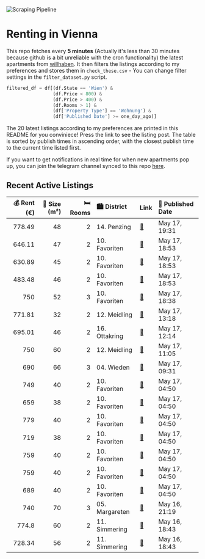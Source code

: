 ![Scraping Pipeline](https://github.com/AthomsG/renting-in-vienna/actions/workflows/run_pipeline.yml/badge.svg)


# Renting in Vienna

This repo fetches every **5 minutes** (Actually it's less than 30 minutes because github is a bit unreliable with the cron functionality) the latest apartments from [willhaben](https://www.willhaben.at/).
It then filters the listings according to my preferences and stores them in `check_these.csv` - You can change filter settings in the `filter_dataset.py` script.

```python
filtered_df = df[(df.State == 'Wien') & 
                 (df.Price < 800) &
                 (df.Price > 400) &
                 (df.Rooms > 1) &
                 (df['Property Type'] == 'Wohnung') &
                 (df['Published Date'] >= one_day_ago)]
```

The 20 latest listings according to my preferences are printed in this README for you conviniece! Press the link to see the listing post.
The table is sorted by publish times in ascending order, with the closest publish time to the current time listed first.

If you want to get notifications in real time for when new apartments pop up, you can join the telegram channel synced to this repo [here](https://t.me/+1HPAYOf5BSsyNTlk).

## Recent Active Listings

|   💰 Rent (€) |   📏 Size (m²) |   🛏️ Rooms | 🏙️ District    | Link                                                                                                                                                                                             | 📅 Published Date   |
|-------------:|--------------:|-----------:|:---------------|:-------------------------------------------------------------------------------------------------------------------------------------------------------------------------------------------------|:-------------------|
|       778.49 |            48 |          2 | 14. Penzing    | [🔗](https://www.willhaben.at/iad/immobilien/d/mietwohnungen/wien/wien-1140-penzing/provisionsfrei:-unbefristeter-48m%C2%B2-erstbezug-mit-2-zimmern-und-einbauk%C3%BCche---1140-wien-2075344855/) | May 17, 19:31      |
|       646.11 |            47 |          2 | 10. Favoriten  | [🔗](https://www.willhaben.at/iad/immobilien/d/mietwohnungen/wien/wien-1100-favoriten/tolle-2--zimmer-wohnung-im-2-liftstock-1201734508/)                                                         | May 17, 18:53      |
|       630.89 |            45 |          2 | 10. Favoriten  | [🔗](https://www.willhaben.at/iad/immobilien/d/mietwohnungen/wien/wien-1100-favoriten/sehr-sch%C3%B6ne--2-zimmer-wohnung-1023837630/)                                                             | May 17, 18:53      |
|       483.48 |            46 |          2 | 10. Favoriten  | [🔗](https://www.willhaben.at/iad/immobilien/d/mietwohnungen/wien/wien-1100-favoriten/2--zimmer-wohnung-im-2-liftstock-1027147283/)                                                               | May 17, 18:53      |
|       750    |            52 |          3 | 10. Favoriten  | [🔗](https://www.willhaben.at/iad/immobilien/d/mietwohnungen/wien/wien-1100-favoriten/helle-altbauwohnung-zum-wohlf%C3%BChlen-1859859425/)                                                        | May 17, 18:38      |
|       771.81 |            32 |          2 | 12. Meidling   | [🔗](https://www.willhaben.at/iad/immobilien/d/mietwohnungen/wien/wien-1120-meidling/erstbezug-mit-wohlf%C3%BChlfaktor---topmoderne-mietwohnung-nahe-u6-&-s-bahn-1215454318/)                     | May 17, 13:18      |
|       695.01 |            46 |          2 | 16. Ottakring  | [🔗](https://www.willhaben.at/iad/immobilien/d/mietwohnungen/wien/wien-1160-ottakring/exklusive-hoflage%21-868058652/)                                                                            | May 17, 12:14      |
|       750    |            60 |          2 | 12. Meidling   | [🔗](https://www.willhaben.at/iad/immobilien/d/mietwohnungen/wien/wien-1120-meidling/%28reserviert%29-mietwohnung-in-top-lage-n%C3%A4he-bahnhof-meidling-1801432978/)                             | May 17, 11:05      |
|       690    |            66 |          3 | 04. Wieden     | [🔗](https://www.willhaben.at/iad/immobilien/d/mietwohnungen/wien/wien-1040-wieden/attraktive-3-zimmer-gemeindewohnung-mit-loggia-in-1040-wien---n%C3%A4he-hauptbahnhof---1531714974/)            | May 17, 09:31      |
|       749    |            40 |          2 | 10. Favoriten  | [🔗](https://www.willhaben.at/iad/immobilien/d/mietwohnungen/wien/wien-1100-favoriten/gellertgasse-20---erstbezug-und-wohnkomfort-beim-gellertplatz-1922224827/)                                  | May 17, 04:50      |
|       659    |            38 |          2 | 10. Favoriten  | [🔗](https://www.willhaben.at/iad/immobilien/d/mietwohnungen/wien/wien-1100-favoriten/gellertgasse-20---erstbezug-und-wohnkomfort-beim-gellertplatz-1531771612/)                                  | May 17, 04:50      |
|       779    |            40 |          2 | 10. Favoriten  | [🔗](https://www.willhaben.at/iad/immobilien/d/mietwohnungen/wien/wien-1100-favoriten/gellertgasse-20---erstbezug-und-wohnkomfort-beim-gellertplatz-1647669353/)                                  | May 17, 04:50      |
|       719    |            38 |          2 | 10. Favoriten  | [🔗](https://www.willhaben.at/iad/immobilien/d/mietwohnungen/wien/wien-1100-favoriten/gellertgasse-20---erstbezug-und-wohnkomfort-beim-gellertplatz-1152954668/)                                  | May 17, 04:50      |
|       759    |            40 |          2 | 10. Favoriten  | [🔗](https://www.willhaben.at/iad/immobilien/d/mietwohnungen/wien/wien-1100-favoriten/gellertgasse-20---erstbezug-und-wohnkomfort-beim-gellertplatz-949871284/)                                   | May 17, 04:50      |
|       759    |            40 |          2 | 10. Favoriten  | [🔗](https://www.willhaben.at/iad/immobilien/d/mietwohnungen/wien/wien-1100-favoriten/gellertgasse-20---erstbezug-und-wohnkomfort-beim-gellertplatz-1932551211/)                                  | May 17, 04:50      |
|       689    |            40 |          2 | 10. Favoriten  | [🔗](https://www.willhaben.at/iad/immobilien/d/mietwohnungen/wien/wien-1100-favoriten/gellertgasse-20---erstbezug-und-wohnkomfort-beim-gellertplatz-1928854301/)                                  | May 17, 04:50      |
|       740    |            70 |          3 | 05. Margareten | [🔗](https://www.willhaben.at/iad/immobilien/d/mietwohnungen/wien/wien-1050-margareten/gemeinde-wohnung-direktvergabe-1922505462/)                                                                | May 16, 21:19      |
|       774.8  |            60 |          2 | 11. Simmering  | [🔗](https://www.willhaben.at/iad/immobilien/d/mietwohnungen/wien/wien-1110-simmering/am-kanal-73a-/-top-a073-1065124034/)                                                                        | May 16, 18:43      |
|       728.34 |            56 |          2 | 11. Simmering  | [🔗](https://www.willhaben.at/iad/immobilien/d/mietwohnungen/wien/wien-1110-simmering/herbortgasse-28-/-top-h085-1330591623/)                                                                     | May 16, 18:43      |
